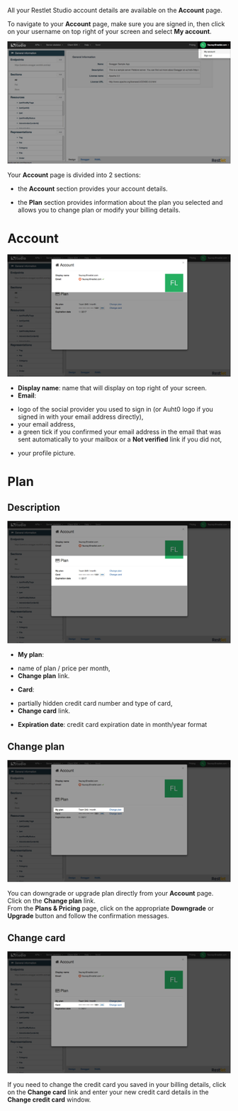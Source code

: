 All your Restlet Studio account details are available on the **Account** page.

To navigate to your **Account** page, make sure you are signed in, then click on your username on top right of your screen and select **My account**.

![My account](images/my-account.jpg "My account")

Your **Account** page is divided into 2 sections:  

- the **Account** section provides your account details.  

- the **Plan** section provides information about the plan you selected and allows you to change plan or modify your billing details.

# Account

![Account](images/account-page-account.jpg "Account")

 * **Display name**: name that will display on top right of your screen.  
 * **Email**:
- logo of the social provider you used to sign in (or Auht0 logo if you signed in with your email address directly),
- your email address,
- a green tick if you confirmed your email address in the email that was sent automatically to your mailbox or a **Not verified** link if you did not,
 * your profile picture.

# Plan

## Description

![Plan](images/account-page-plan.jpg "Plan")

 * **My plan**:
- name of plan / price per month,
- **Change plan** link.
 * **Card**:
- partially hidden credit card number and type of card,
- **Change card** link.
 * **Expiration date**: credit card expiration date in month/year format

## Change plan

![Change plan](images/change-plan.jpg "Change plan")

You can downgrade or upgrade plan directly from your **Account** page.  
Click on the **Change plan** link.  
From the **Plans & Pricing** page, click on the appropriate **Downgrade** or **Upgrade** button and follow the confirmation messages.

## Change card

![Change card](images/change-card.jpg "Change card")

If you need to change the credit card you saved in your billing details, click on the **Change card** link and enter your new credit card details in the **Change credit card** window.
